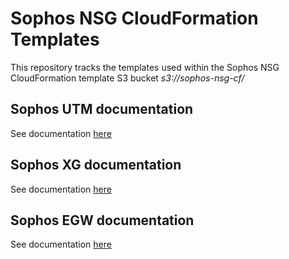 # Sophos NSG CloudFormation Templates

This repository tracks the templates used within the Sophos NSG CloudFormation template S3 bucket *s3://sophos-nsg-cf/*

## Sophos UTM documentation
See documentation [here](utm/README.md)

## Sophos XG documentation
See documentation [here](xg/README.md)

## Sophos EGW documentation
See documentation [here](egw/README.md)
